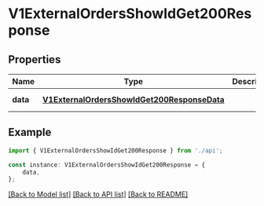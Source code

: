# V1ExternalOrdersShowIdGet200Response


## Properties

Name | Type | Description | Notes
------------ | ------------- | ------------- | -------------
**data** | [**V1ExternalOrdersShowIdGet200ResponseData**](V1ExternalOrdersShowIdGet200ResponseData.md) |  | [default to undefined]

## Example

```typescript
import { V1ExternalOrdersShowIdGet200Response } from './api';

const instance: V1ExternalOrdersShowIdGet200Response = {
    data,
};
```

[[Back to Model list]](../README.md#documentation-for-models) [[Back to API list]](../README.md#documentation-for-api-endpoints) [[Back to README]](../README.md)
